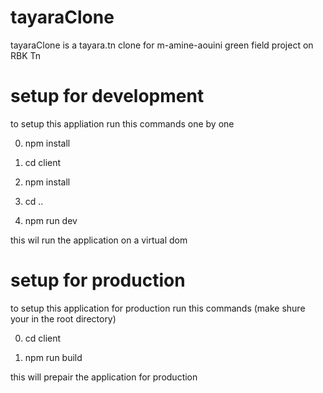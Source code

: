 # tayaraClone
tayaraClone is a tayara.tn clone for m-amine-aouini green field project on RBK Tn

# setup for development

to setup this appliation run this commands one by one 

0. npm install

1. cd client 

2. npm install

3. cd ..

4. npm run dev

this wil run the application on a virtual dom

# setup for production

to setup this application for production run this commands (make shure your in the root directory)

0. cd client

1. npm run build

this will prepair the application for production